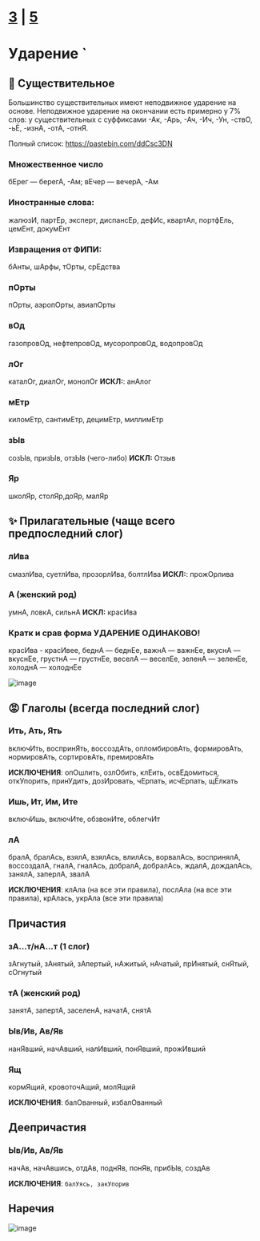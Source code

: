 # [3](https://github.com/sch1432/sch1432/blob/main/rus/ege/3.md) | [5](https://github.com/sch1432/sch1432/blob/main/rus/ege/5.md)

# Ударение `
## 🐶 Существительное
Большинство существительных имеют неподвижное ударение на основе. Неподвижное ударение на окончании есть примерно у 7% слов: у существительных с суффиксами -Ак, -Арь, -Ач, -Ич, -Ун, -ствО, -ьЁ, -изнА, -отА, -отнЯ. 

Полный список: https://pastebin.com/ddCsc3DN

### Множественное число
бЕрег — берегА, -Ам; вЕчер — вечерА, -Ам
### Иностранные слова:
жалюзИ, партЕр, эксперт, диспансЕр, дефИс, квартАл, портфЕль, цемЕнт, докумЕнт
### Извращения от ФИПИ:
бАнты, шАрфы, тОрты, срЕдства
### пОрты 
пОрты, аэропОрты, авиапОрты
### вОд 
газопровОд, нефтепровОд, мусоропровОд, водопровОд
### лОг 
каталОг, диалОг, монолОг **ИСКЛ:**: анАлог
### мЕтр
киломЕтр, сантимЕтр, децимЕтр, миллимЕтр
### зЫв
созЫв, призЫв, отзЫв (чего-либо) **ИСКЛ:** Отзыв
### Яр
школЯр, столЯр,доЯр, малЯр

## ✨ Прилагательные (чаще всего предпоследний слог)
### лИва
смазлИва, суетлИва, прозорлИва, болтлИва **ИСКЛ:**: прожОрлива
### А (женский род)
умнА, ловкА, сильнА **ИСКЛ:** красИва 
### Кратк и срав форма УДАРЕНИЕ ОДИНАКОВО!
красИва - красИвее, беднА — беднЕе, важнА — важнЕе, вкуснА — вкуснЕе, грустнА — грустнЕе, веселА — веселЕе, зеленА — зеленЕе, холоднА — холоднЕе

![image](https://user-images.githubusercontent.com/70198995/163811610-09355249-6ffb-4447-8f46-47450074cc7b.png)

## 😡 Глаголы (всегда последний слог)
### Ить, Ать, Ять
включИть, воспринЯть, воссоздАть, опломбировАть, формировАть, нормировАть, сортировАть, премировАть

**ИСКЛЮЧЕНИЯ**: опОшлить, озлОбить, клЕить, освЕдомиться, откУпорить, принУдить, дозИровать, чЕрпать, исчЕрпать, щЁлкать

### Ишь, Ит, Им, Ите
включИшь, включИте, обзвонИте, облегчИт
### лА
бралА, бралАсь, взялА, взялАсь, влилАсь, ворвалАсь, воспринялА, воссоздалА, гналА, гналАсь, добралА, добралАсь, ждалА, дождалАсь, занялА, заперлА, звалА

**ИСКЛЮЧЕНИЯ**: клАла (на все эти правила), послАла (на все эти правила), крАлась, укрАла (все эти правила)

## Причастия
### зА...т/нА...т (1 слог)
зАгнутый, зАнятый, зАпертый, нАжитый, нАчатый, прИнятый, снЯтый, сОгнутый
### тА (женский род)
занятА, запертА, заселенА, начатА, снятА
### Ыв/Ив, Ав/Яв
нанЯвший, начАвший, налИвший, понЯвший, прожИвший
### Ящ
кормЯщий, кровоточАщий, молЯщий

**ИСКЛЮЧЕНИЯ**: балОванный, избалОванный

## Деепричастия
### Ыв/Ив, Ав/Яв
начАв, начАвшись, отдАв, поднЯв, понЯв, прибЫв, создАв

**ИСКЛЮЧЕНИЯ**: `балУясь, закУпорив`

## Наречия
![image](https://user-images.githubusercontent.com/70198995/163816572-cb41e66d-d790-4bab-9790-ade7643d8acb.png)
